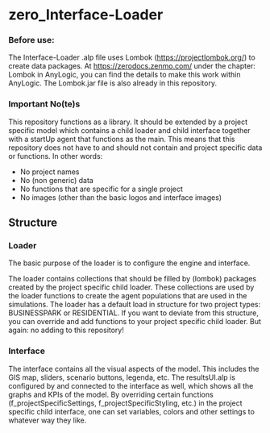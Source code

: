# zero_Interface-Loader

### Before use:
The Interface-Loader .alp file uses Lombok (https://projectlombok.org/) to create data packages. At https://zerodocs.zenmo.com/ under the chapter: Lombok in AnyLogic, you can find the details to make this work within AnyLogic. The Lombok.jar file is also already in this repository.


### Important No(te)s
This repository functions as a library. It should be extended by a project specific model which contains a child loader and child interface together with a startUp agent that functions as the main. 
This means that this repository does not have to and should not contain and project specific data or functions. In other words:
- No project names
- No (non generic) data
- No functions that are specific for a single project
- No images (other than the basic logos and interface images)


## Structure

### Loader
The basic purpose of the loader is to configure the engine and interface.

The loader contains collections that should be filled by (lombok) packages created by the project specific child loader.
These collections are used by the loader functions to create the agent populations that are used in the simulations.
The loader has a default load in structure for two project types: BUSINESSPARK or RESIDENTIAL. 
If you want to deviate from this structure, you can override and add functions to your project specific child loader. But again: no adding to this repository!



### Interface
The interface contains all the visual aspects of the model. This includes the GIS map, sliders, scenario buttons, legenda, etc.
The resultsUI.alp is configured by and connected to the interface as well, which shows all the graphs and KPIs of the model.
By overriding certain functions (f_projectSpecificSettings, f_projectSpecificStyling, etc.) in the project specific child interface, one can set variables, colors and other settings to whatever way they like.
  
